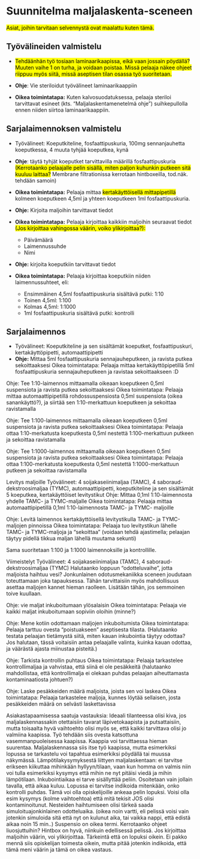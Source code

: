 # Suunnitelma maljalaskenta-sceneen
<mark>Asiat, joihin tarvitaan selvennystä ovat maalattu kuten tämä.</mark>

## Työvälineiden valmistelu
- <mark>Tehdäänhän työ tosiaan laminaarikaapissa, eikä vaan jossain pöydällä?
  Muuten vaihe 1 on turha, ja voidaan poistaa.
  Missä pelaaja näkee ohjeet riippuu myös siitä, missä aseptisen tilan osassa työ suoritetaan.</mark>

- **Ohje**: Vie steriloidut työvälineet laminaarikaappiin
- **Oikea toimintatapa:** Kuten kalvosuodatuksessa, pelaaja steriloi tarvittavat
  esineet (kts. “Maljalaskentamenetelmä ohje”) suihkepullolla ennen niiden siirtoa laminaarikaappiin.

## Sarjalaimennoksen valmistelu

- Työvälineet: Koeputkiteline, fosfaattipuskuria, 100mg sennanjauhetta koeputkessa,
  4 muuta tyhjää koeputkea, kynä
- **Ohje**: täytä tyhjät koeputket tarvittavilla määrillä fosfaattipuskuria <mark>(Kerrotaanko
  pelaajalle pelin sisällä, miten paljon kuhunkin putkeen sitä kuuluu laittaa?</mark>
  Membrane filtrationissa kerrotaan hintboxeilla, tod.näk. tehdään samoin)
- **Oikea toimintatapa:** Pelaaja mittaa <mark>kertakäyttöisellä mittapipetillä</mark>
 kolmeen koeputkeen 4,5ml ja yhteen koeputkeen 1ml fosfaattipuskuria.

- **Ohje:** Kirjoita maljoihin tarvittavat tiedot
- **Oikea toimintatapa:** Pelaaja kirjoittaa kaikkiin maljoihin seuraavat tiedot
   <mark>(Jos kirjoittaa vahingossa väärin, voiko ylikirjoittaa?):</mark>
    - Päivämäärä
    - Laimennussuhde
    - Nimi

- **Ohje:** kirjoita koeputkiin tarvittavat tiedot
- **Oikea toimintatapa:** Pelaaja kirjoittaa koeputkiin niiden laimennussuhteet, eli:
    - Ensimmäinen 4,5ml fosfaattipuskuria sisältävä putki: 1:10
    - Toinen 4,5ml: 1:100
    - Kolmas 4,5ml: 1:1000
    - 1ml fosfaattipuskuria sisältävä putki: kontrolli

## Sarjalaimennos

- Työvälineet: Koeputkiteline ja sen sisältämät koeputket, fosfaattipuskuri,
  kertakäyttöpipetti, automaattipipetti
- **Ohje:** Mittaa 5ml fosfaattipuskuria sennajauheputkeen, ja ravista putkea sekoittaaksesi
Oikea toimintatapa: Pelaaja mittaa kertakäyttöpipetillä 5ml fosfaattipuskuria sennajauheputkeen ja ravistaa sekoittaakseen :D
		
Ohje: Tee 1:10-laimennos mittaamalla oikeaan koeputkeen 0,5ml suspensiota ja ravista putkea sekoittaaksesi
Oikea toimintatapa: Pelaaja mittaa automaattipipetillä rohdossuspensiosta 0,5ml suspensiota (oikea sanankäyttö?), ja siirtää sen 1:10-merkattuun koeputkeen ja sekoittaa ravistamalla

Ohje: Tee 1:100-laimennos mittaamalla oikeaan koeputkeen 0,5ml suspensiota ja ravista putkea sekoittaaksesi
Oikea toimintatapa: Pelaaja ottaa 1:10-merkatusta koeputkesta 0,5ml nestettä 1:100-merkattuun putkeen ja sekoittaa ravistamalla

Ohje: Tee 1:1000-laimennos mittaamalla oikeaan koeputkeen 0,5ml suspensiota ja ravista putkea sekoittaaksesi
Oikea toimintatapa: Pelaaja ottaa 1:100-merkatusta koeputkesta 0,5ml nestettä 1:1000-merkattuun putkeen ja sekoittaa ravistamalla

Levitys maljoille
Työvälineet: 4 soijakaseiinimaljaa (TAMC), 4 saboraud-dekstroosimaljaa (TYMC), automaattipipetti, koeputkiteline ja sen sisältämät 5 koeputkea, kertakäyttöiset levitystikut
Ohje: Mittaa 0,1ml 1:10-laimennosta yhdelle TAMC- ja TYMC-maljalle
Oikea toimintatapa: Pelaaja mittaa automaattipipetillä 0,1ml 1:10-laimennosta TAMC- ja TYMC- maljoille

Ohje: Levitä laimennos kertakäyttöisellä levitystikulla TAMC- ja TYMC-maljojen pinnoissa
Oikea toimintatapa: Pelaaja tuo levitystikun lähelle TAMC- ja TYMC-maljoja ja “sekoittaa” (voidaan tehdä ajastimella; pelaajan täytyy pidellä tikkua maljan lähellä muutama sekunti)

Sama suoritetaan 1:100 ja 1:1000 laimennoksille ja kontrollille.

Viimeistelyt
Työvälineet: 4 soijakaseiinimaljaa (TAMC), 4 saboraud-dekstroosimaljaa (TYMC)
Halutaanko loppuun “odotteluvaihe”, jotta maljoista haihtuu vesi? Jonkunlainen odotusmekaniikka sceneen joudutaan toteuttamaan joka tapauksessa. Tähän tarvittaisiin myös mahdollisuus asettaa maljojen kannet hieman raolleen. Lisätään tähän, jos semmoinen toive kuullaan.

Ohje: vie maljat inkuboitumaan ylösalaisin
Oikea toimintatapa: Pelaaja vie kaikki maljat inkuboitumaan sopiviin oloihin (minne?)

Ohje: Mene kotiin odottamaan maljojen inkuboitumista
Oikea toimintatapa: Pelaaja tarttuu ovesta “poistuakseen” aseptisesta tilasta. (Halutaanko testata pelaajan tietämystä siitä, miten kauan inkubointia täytyy odottaa? Jos halutaan, tässä voitaisiin antaa pelaajalle valinta, kuinka kauan odottaa, ja väärästä ajasta miinustaa pisteitä.)

Ohje: Tarkista kontrollin puhtaus
Oikea toimintatapa: Pelaaja tarkastelee kontrollimaljaa ja vahvistaa, että siinä ei ole pesäkkeitä (halutaanko mahdollistaa, että kontrollimalja ei olekaan puhdas pelaajan aiheuttamasta kontaminaatiosta johtuen?)

Ohje: Laske pesäkkeiden määrä maljoista, joista sen voi laskea
Oikea toimintatapa: Pelaaja tarkastelee maljoja, kunnes löytää sellaisen, josta pesäkkeiden määrä on selvästi laskettavissa


Asiakastapaamisessa saatuja vastauksia:
Ideaali tilanteessa olisi kiva, jos maljalaskennassakin otettaisiin tavarat läpivetokaapista ja putsattaisiin, mutta toisaalta hyvä vaihtoehto olisi myös se, että kaikki tarvittava olisi jo valmiina kaapissa. Työ tehdään siis ovesta katsottuna vasemmanpuoleisessa kaapissa. Kaappia voi tarvittaessa hieman suurentaa.
Maljalaskennassa siis itse työ kaapissa, mutta esimerkiksi lopussa se tarkastelu voi tapahtua esimerkiksi pöydällä tai muussa näkymässä.
Lämpötilakysymyksestä liittyen maljalaskentaan: ei tarvitse erikseen kiikuttaa mihinkään hyllyyn/tilaan, vaan kun homma on valmis niin voi tulla esimerkiksi kysymys että mihin ne nyt pitäisi viedä ja mihin lämpötilaan.
Inkubointiaikaa ei tarve sisällyttää peliin. Osoitetaan vain jollain tavalla, että aikaa kuluu.
Lopussa ei tarvitse indikoida mitenkään, onko kontrolli puhdas. Tämä voi olla opiskelijoille ankeaa pelin lopuksi. Voisi olla esim kysymys (kolme vaihtoehtoa) että mitä tekisit JOS olisi kontaminoitunut.
Nesteiden haihtumiseen olisi tärkeä saada simuloituajonkinlainen odotteluaika. (oikea noin vartti, eli pelissä voisi vain jotenkin simuloida sitä että nyt on kulunut aika, tai vaikka nappi, että edistä aikaa noin 15 min..)
Suspensio on oikea termi.
Kerrotaanko ohjeet liuosjuttuihin? Hintbox on hyvä, niinkuin edellisessä pelissä.
Jos kirjoittaa maljoihin väärin, voi ylikirjoittaa. Tärkeintä että on lopuksi oikein. Ei pakko mennä siis opiskelijan toimesta oikein, mutta pitää jotenkin indikoida, että tämä meni väärin ja tämä on oikea vastaus.


